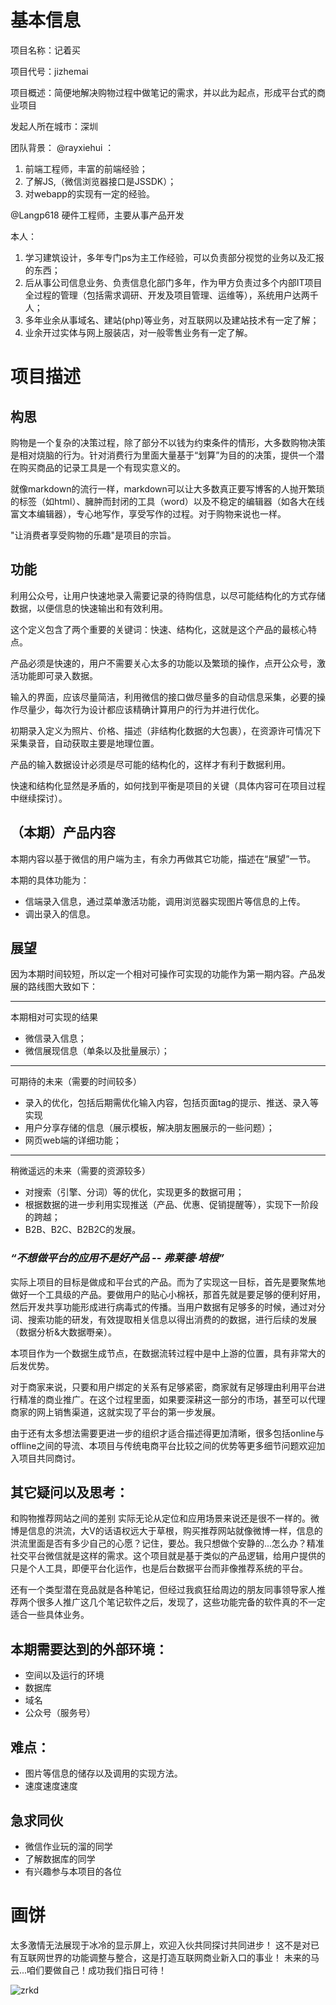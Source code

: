 # 基本信息
项目名称：记着买

项目代号：jizhemai

项目概述：简便地解决购物过程中做笔记的需求，并以此为起点，形成平台式的商业项目

发起人所在城市：深圳

团队背景：
@rayxiehui ：
1. 前端工程师，丰富的前端经验；
2. 了解JS,（微信浏览器接口是JSSDK）；
3. 对webapp的实现有一定的经验。

@Langp618
硬件工程师，主要从事产品开发

本人：
1. 学习建筑设计，多年专门ps为主工作经验，可以负责部分视觉的业务以及汇报的东西；
2. 后从事公司信息业务、负责信息化部门多年，作为甲方负责过多个内部IT项目全过程的管理（包括需求调研、开发及项目管理、运维等），系统用户达两千人；
3. 多年业余从事域名、建站(php)等业务，对互联网以及建站技术有一定了解；
4. 业余开过实体与网上服装店，对一般零售业务有一定了解。


# 项目描述

## 构思

购物是一个复杂的决策过程，除了部分不以钱为约束条件的情形，大多数购物决策是相对烧脑的行为。针对消费行为里面大量基于“划算”为目的的决策，提供一个潜在购买商品的记录工具是一个有现实意义的。

就像markdown的流行一样，markdown可以让大多数真正要写博客的人抛开繁琐的标签（如html）、臃肿而封闭的工具（word）以及不稳定的编辑器（如各大在线富文本编辑器），专心地写作，享受写作的过程。对于购物来说也一样。

"让消费者享受购物的乐趣"是项目的宗旨。

## 功能

利用公众号，让用户快速地录入需要记录的待购信息，以尽可能结构化的方式存储数据，以便信息的快速输出和有效利用。

这个定义包含了两个重要的关键词：快速、结构化，这就是这个产品的最核心特点。

产品必须是快速的，用户不需要关心太多的功能以及繁琐的操作，点开公众号，激活功能即可录入数据。

输入的界面，应该尽量简洁，利用微信的接口做尽量多的自动信息采集，必要的操作尽量少，每次行为设计都应该精确计算用户的行为并进行优化。

初期录入定义为照片、价格、描述（非结构化数据的大包裹），在资源许可情况下采集录音，自动获取主要是地理位置。

产品的输入数据设计必须是尽可能的结构化的，这样才有利于数据利用。

快速和结构化显然是矛盾的，如何找到平衡是项目的关键（具体内容可在项目过程中继续探讨）。


## （本期）产品内容

本期内容以基于微信的用户端为主，有余力再做其它功能，描述在“展望”一节。

本期的具体功能为：

- 信端录入信息，通过菜单激活功能，调用浏览器实现图片等信息的上传。
- 调出录入的信息。


## 展望

因为本期时间较短，所以定一个相对可操作可实现的功能作为第一期内容。产品发展的路线图大致如下：


------------------------
本期相对可实现的结果

- 微信录入信息；
- 微信展现信息（单条以及批量展示）；

------------------------
可期待的未来（需要的时间较多）

- 录入的优化，包括后期需优化输入内容，包括页面tag的提示、推送、录入等实现
- 用户分享存储的信息（展示模板，解决朋友圈展示的一些问题）；
- 网页web端的详细功能；

------------------------
稍微遥远的未来（需要的资源较多）

- 对搜索（引擎、分词）等的优化，实现更多的数据可用； 
- 根据数据的进一步利用实现推送（产品、优惠、促销提醒等），实现下一阶段的跨越；
- B2B、B2C、B2B2C的发展。

### *“不想做平台的应用不是好产品 -- 弗莱德·培根”*

实际上项目的目标是做成和平台式的产品。而为了实现这一目标，首先是要聚焦地做好一个工具级的产品。要做用户的贴心小棉袄，那首先就是要足够的便利好用，然后开发共享功能形成进行病毒式的传播。当用户数据有足够多的时候，通过对分词、搜索功能的研发，有效提取相关信息以得出消费的的数据，进行后续的发展（数据分析&大数据嘢亲）。

本项目作为一个数据生成节点，在数据流转过程中是中上游的位置，具有非常大的后发优势。

对于商家来说，只要和用户绑定的关系有足够紧密，商家就有足够理由利用平台进行精准的商业推广。在这个过程里面，如果要深耕这一部分的市场，甚至可以代理商家的网上销售渠道，这就实现了平台的第一步发展。

由于还有太多想法需要更进一步的组织才适合描述得更加清晰，很多包括online与offline之间的导流、本项目与传统电商平台比较之间的优势等更多细节问题欢迎加入项目共同商讨。

## 其它疑问以及思考：
和购物推荐网站之间的差别
实际无论从定位和应用场景来说还是很不一样的。微博是信息的洪流，大V的话语权远大于草根，购买推荐网站就像微博一样，信息的洪流里面是否有多少自己的心愿？记住，要怂。我只想做个安静的...怎么办？精准社交平台微信就是这样的需求。这个项目就是基于类似的产品逻辑，给用户提供的只是个人工具，即便平台化运作，也是后台数据平台而非像推荐系统的平台。

还有一个类型潜在竞品就是各种笔记，但经过我疯狂给周边的朋友同事领导家人推荐两个很多人推广这几个笔记软件之后，发现了，这些功能完备的软件真的不一定适合一些具体业务。

## 本期需要达到的外部环境：
- 空间以及运行的环境
- 数据库
- 域名
- 公众号（服务号）

## 难点：
- 图片等信息的储存以及调用的实现方法。
- 速度速度速度

## 急求同伙
- 微信作业玩的溜的同学
- 了解数据库的同学
- 有兴趣参与本项目的各位

# 画饼
太多激情无法展现于冰冷的显示屏上，欢迎入伙共同探讨共同进步！
这不是对已有互联网世界的功能调整与整合，这是打造互联网商业新入口的事业！
未来的马云...咱们要做自己！成功我们指日可待！ 

![zrkd](https://cloud.githubusercontent.com/assets/8110519/11532201/4c0220b0-993d-11e5-8f40-7d64cdfc346d.jpg)
